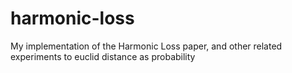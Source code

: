 # harmonic-loss

My implementation of the Harmonic Loss paper, and other related experiments to euclid distance as probability
